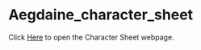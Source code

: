 # Aegdaine_character_sheet

Click [Here](https://sephirothbahamut.github.io/Aegdaine_character_sheet/) to open the Character Sheet webpage.
